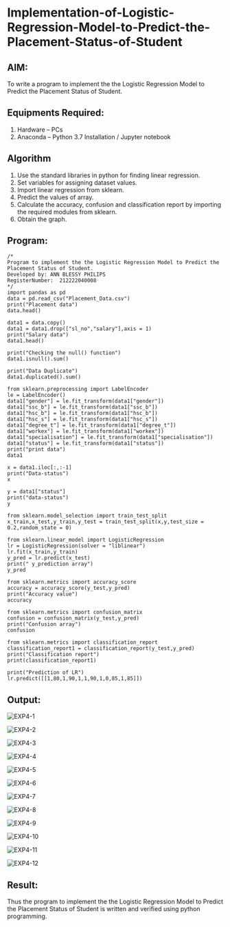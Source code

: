 # Implementation-of-Logistic-Regression-Model-to-Predict-the-Placement-Status-of-Student

## AIM:
To write a program to implement the the Logistic Regression Model to Predict the Placement Status of Student.

## Equipments Required:
1. Hardware – PCs
2. Anaconda – Python 3.7 Installation / Jupyter notebook

## Algorithm
1. Use the standard libraries in python for finding linear regression.
2. Set variables for assigning dataset values.
3. Import linear regression from sklearn.
4. Predict the values of array.
5. Calculate the accuracy, confusion and classification report by importing the required modules from sklearn.
6. Obtain the graph. 

## Program:
```
/*
Program to implement the the Logistic Regression Model to Predict the Placement Status of Student.
Developed by: ANN BLESSY PHILIPS
RegisterNumber:  212222040008
*/
import pandas as pd
data = pd.read_csv("Placement_Data.csv")
print("Placement data")
data.head()

data1 = data.copy()
data1 = data1.drop(["sl_no","salary"],axis = 1)
print("Salary data")
data1.head()

print("Checking the null() function")
data1.isnull().sum()

print("Data Duplicate")
data1.duplicated().sum()

from sklearn.preprocessing import LabelEncoder
le = LabelEncoder()
data1["gender"] = le.fit_transform(data1["gender"])
data1["ssc_b"] = le.fit_transform(data1["ssc_b"])
data1["hsc_b"] = le.fit_transform(data1["hsc_b"])
data1["hsc_s"] = le.fit_transform(data1["hsc_s"])
data1["degree_t"] = le.fit_transform(data1["degree_t"])
data1["workex"] = le.fit_transform(data1["workex"])
data1["specialisation"] = le.fit_transform(data1["specialisation"])
data1["status"] = le.fit_transform(data1["status"])
print("print data")
data1

x = data1.iloc[:,:-1]
print("Data-status")
x

y = data1["status"]
print("data-status")
y

from sklearn.model_selection import train_test_split
x_train,x_test,y_train,y_test = train_test_split(x,y,test_size = 0.2,random_state = 0)

from sklearn.linear_model import LogisticRegression
lr = LogisticRegression(solver = "liblinear")
lr.fit(x_train,y_train)
y_pred = lr.predict(x_test)
print(" y_prediction array")
y_pred

from sklearn.metrics import accuracy_score
accuracy = accuracy_score(y_test,y_pred)
print("Accuracy value")
accuracy

from sklearn.metrics import confusion_matrix
confusion = confusion_matrix(y_test,y_pred)
print("Confusion array")
confusion

from sklearn.metrics import classification_report
classification_report1 = classification_report(y_test,y_pred)
print("Classification report")
print(classification_report1)

print("Prediction of LR")
lr.predict([[1,80,1,90,1,1,90,1,0,85,1,85]])

```

## Output:

![EXP4-1](https://github.com/AnnBlessy/Implementation-of-Logistic-Regression-Model-to-Predict-the-Placement-Status-of-Student/assets/119477835/c637c601-a65c-490a-b150-e59fd7ead20f)

![EXP4-2](https://github.com/AnnBlessy/Implementation-of-Logistic-Regression-Model-to-Predict-the-Placement-Status-of-Student/assets/119477835/0ca792ab-9331-49da-971f-942451d53a8a)

![EXP4-3](https://github.com/AnnBlessy/Implementation-of-Logistic-Regression-Model-to-Predict-the-Placement-Status-of-Student/assets/119477835/051f3e58-99cf-458c-9644-0c5d77a48060)

![EXP4-4](https://github.com/AnnBlessy/Implementation-of-Logistic-Regression-Model-to-Predict-the-Placement-Status-of-Student/assets/119477835/ba9a0a0d-73d7-44cb-8057-c78f80987cc9)

![EXP4-5](https://github.com/AnnBlessy/Implementation-of-Logistic-Regression-Model-to-Predict-the-Placement-Status-of-Student/assets/119477835/f58c4a69-7509-475b-97f1-e0561dbf99ec)

![EXP4-6](https://github.com/AnnBlessy/Implementation-of-Logistic-Regression-Model-to-Predict-the-Placement-Status-of-Student/assets/119477835/7134dfb3-7bc9-42c3-8b07-ad63f1bcd6a8)

![EXP4-7](https://github.com/AnnBlessy/Implementation-of-Logistic-Regression-Model-to-Predict-the-Placement-Status-of-Student/assets/119477835/31cdb53c-11bf-4150-8738-a72303ca0736)

![EXP4-8](https://github.com/AnnBlessy/Implementation-of-Logistic-Regression-Model-to-Predict-the-Placement-Status-of-Student/assets/119477835/e91e0f4c-a1c3-4b0e-8c32-d29cccdff8bf)

![EXP4-9](https://github.com/AnnBlessy/Implementation-of-Logistic-Regression-Model-to-Predict-the-Placement-Status-of-Student/assets/119477835/92d51ca5-dde9-4935-8493-c883a155e802)

![EXP4-10](https://github.com/AnnBlessy/Implementation-of-Logistic-Regression-Model-to-Predict-the-Placement-Status-of-Student/assets/119477835/9ce3f0df-2f98-4e70-ab51-09367c9a5aa4)

![EXP4-11](https://github.com/AnnBlessy/Implementation-of-Logistic-Regression-Model-to-Predict-the-Placement-Status-of-Student/assets/119477835/dfc725d5-f0d5-4cd5-9946-98bb5af4f231)

![EXP4-12](https://github.com/AnnBlessy/Implementation-of-Logistic-Regression-Model-to-Predict-the-Placement-Status-of-Student/assets/119477835/b8de09dc-da5b-4818-9f50-f07f92c31391)


## Result:
Thus the program to implement the the Logistic Regression Model to Predict the Placement Status of Student is written and verified using python programming.
